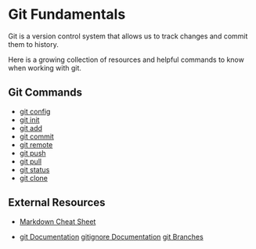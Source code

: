 # Git Fundamentals 

Git is a version control system that allows us to track changes and commit them to history.

Here is a growing collection of resources and helpful commands to know when working with git.

## Git Commands
- [git config](./commands/Config.md)
- [git init](./commands/Init.md)
- [git add](./commands/Add.md)
- [git commit](./commands/Commit.md)
- [git remote](./commands/Remote.md)
- [git push](./commands/Push.md)
- [git pull](./commands/Pull.md)
- [git status](./commands/Status.md)
- [git clone](./commands/Clone.md)

## External Resources
- [Markdown Cheat Sheet](https://www.markdownguide.org/cheat-sheet/)

- [git Documentation](https://git-scm.com/docs/gitignore)
[gitignore Documentation](https://git-scm.com/docs/gitignore)
[git Branches](https://git-scm.com/book/en/v2/Git-Branching-Branches-in-a-Nutshell)